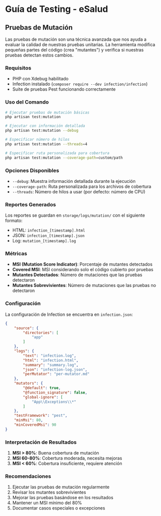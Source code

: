 # Guía de Testing - eSalud

## Pruebas de Mutación

Las pruebas de mutación son una técnica avanzada que nos ayuda a evaluar la calidad de nuestras pruebas unitarias. La herramienta modifica pequeñas partes del código (crea "mutantes") y verifica si nuestras pruebas detectan estos cambios.

### Requisitos

- PHP con Xdebug habilitado
- Infection instalado (`composer require --dev infection/infection`)
- Suite de pruebas Pest funcionando correctamente

### Uso del Comando

```bash
# Ejecutar pruebas de mutación básicas
php artisan test:mutation

# Ejecutar con información detallada
php artisan test:mutation --debug

# Especificar número de hilos
php artisan test:mutation --threads=4

# Especificar ruta personalizada para cobertura
php artisan test:mutation --coverage-path=custom/path
```

### Opciones Disponibles

- `--debug`: Muestra información detallada durante la ejecución
- `--coverage-path`: Ruta personalizada para los archivos de cobertura
- `--threads`: Número de hilos a usar (por defecto: número de CPU)

### Reportes Generados

Los reportes se guardan en `storage/logs/mutation/` con el siguiente formato:

- HTML: `infection_[timestamp].html`
- JSON: `infection_[timestamp].json`
- Log: `mutation_[timestamp].log`

### Métricas

- **MSI (Mutation Score Indicator)**: Porcentaje de mutantes detectados
- **Covered MSI**: MSI considerando solo el código cubierto por pruebas
- **Mutantes Detectados**: Número de mutaciones que las pruebas detectaron
- **Mutantes Sobrevivientes**: Número de mutaciones que las pruebas no detectaron

### Configuración

La configuración de Infection se encuentra en `infection.json`:

```json
{
    "source": {
        "directories": [
            "app"
        ]
    },
    "logs": {
        "text": "infection.log",
        "html": "infection.html",
        "summary": "summary.log",
        "json": "infection-log.json",
        "perMutator": "per-mutator.md"
    },
    "mutators": {
        "@default": true,
        "@function_signature": false,
        "global-ignore": [
            "App\\Exceptions\\*"
        ]
    },
    "testFramework": "pest",
    "minMsi": 80,
    "minCoveredMsi": 90
}
```

### Interpretación de Resultados

1. **MSI > 80%**: Buena cobertura de mutación
2. **MSI 60-80%**: Cobertura moderada, necesita mejoras
3. **MSI < 60%**: Cobertura insuficiente, requiere atención

### Recomendaciones

1. Ejecutar las pruebas de mutación regularmente
2. Revisar los mutantes sobrevivientes
3. Mejorar las pruebas basándose en los resultados
4. Mantener un MSI mínimo del 80%
5. Documentar casos especiales o excepciones
